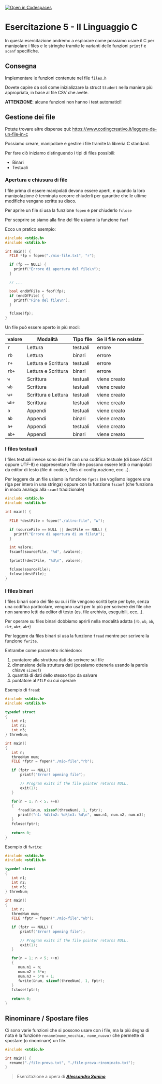 [![Open in Codespaces](https://classroom.github.com/assets/launch-codespace-2972f46106e565e64193e422d61a12cf1da4916b45550586e14ef0a7c637dd04.svg)](https://classroom.github.com/open-in-codespaces?assignment_repo_id=18062268)
# Esercitazione 5 - Il Linguaggio C


In questa esercitazione andremo a esplorare come possiamo usare il C per manipolare i files e le
stringhe tramite le varianti delle funzioni `printf` e `scanf` specifiche.

## Consegna

Implementare le funzioni contenute nel file `files.h`

Dovete capire da soli come inizializzare la struct `Student` nella maniera più appropriata, in 
base al file CSV che avete.

**ATTENZIONE**: alcune funzioni non hanno i test automatici!

## Gestione dei file

Potete trovare altre dispense qui: https://www.codingcreativo.it/leggere-da-un-file-in-c

Possiamo creare, manipolare e gestire i file tramite la libreria C standard.

Per fare ciò iniziamo distinguendo i tipi di files possibili:

- Binari
- Testuali

### Apertura e chiusura di file

I file prima di essere manipolati devono essere aperti, e quando la loro manipolazione è terminata
occorre chiuderli per garantire che le ultime modifiche vengano scritte su disco.

Per aprire un file si usa la funzione `fopen` e per chiuderlo `fclose`

Per scoprire se siamo alla fine del file usiamo la funzione `feof`

Ecco un pratico esempio:


``` C
#include <stdio.h>
#include <stdlib.h>

int main() {
  FILE *fp = fopen("./mio-file.txt", "r");

  if (fp == NULL) {
    printf("Errore di apertura del file\n");
  }

  // ...

  bool endOfFile = feof(fp);
  if (endOfFile) {
    printf("Fine del file\n");
  }

  fclose(fp);
}
```

Un file può essere aperto in più modi:


| valore | Modalità | Tipo file   | Se il file non esiste |
| ------ | -------  | ----------- | --------------------- |
| `r`    | Lettura  | testuali    | errore |
| `rb`   | Lettura  | binari      | errore |
| `r+`   | Lettura e Scrittura | testuali    | errore |
| `rb+`  | Lettura e Scrittura | binari      | errore |
| `w`    | Scrittura | testuali    | viene creato |
| `wb`   | Scrittura | testuali    | viene creato |
| `w+`   | Scrittura e Lettura | testuali    | viene creato |
| `wb+`  | Scrittura | testuali  | viene creato |
| `a`    | Appendi | testuali    | viene creato |
| `ab`   | Appendi | binari      | viene creato |
| `a+`   | Appendi | testuali    | viene creato |
| `ab+`  | Appendi | binari      | viene creato |

### I files testuali


I files testuali invece sono dei file con una codifica testuale (di base ASCII oppure UTF-8)
e rappresentano file che possono essere letti o manipolati da editor di testo (file di codice,
files di configurazione, ecc...).


Per leggere da un file usiamo la funzione `fgets` (se vogliamo leggere una riga per intero in una stringa)
oppure con la funzione `fscanf` (che funziona in modo analogo alla `scanf` tradizionale)


``` C
#include <stdio.h>
#include <stdlib.h>

int main() {
  
  FILE *destFile = fopen("./altro-file", "w");

  if (sourceFile == NULL || destFile == NULL) {
    printf("Errore di apertura di un file\n");
  }

  int valore;
  fscanf(sourceFile, "%d", &valore);

  fprintf(destFile, "%d\n", valore);

  fclose(sourceFile);
  fclose(destFile);
}
```

### I files binari


I files binari sono dei file su cui i file vengono scritti byte per byte, senza una codifica
particolare, vengono usati per lo più per scrivere dei file che non saranno letti da editor 
di testo (es. file archivio, eseguibili, ecc...).


Per operare su files binari dobbiamo aprirli nella modalità adatta (`rb`, `wb`, `ab`, `rb+`, `wb+`, `ab+`)


Per leggere da files binari si usa la funzione `fread` mentre per scrivere la funzione `fwrite`.


Entrambe come parametro richiedono:
1. puntatore alla struttura dati da scrivere sul file
2. dimensione della struttura dati (possiamo ottenerla usando la parola chiave `sizeof`)
3. quantità di dati dello stesso tipo da salvare
4. puntatore al `FILE` su cui operare


Esempio di `fread`:

``` C
#include <stdio.h>
#include <stdlib.h>

typedef struct
{
   int n1;
   int n2;
   int n3;
} threeNum;

int main()
{
   int n;
   threeNum num;
   FILE *fptr = fopen("./mio-file","rb");

   if (fptr == NULL){
       printf("Error! opening file");

       // Program exits if the file pointer returns NULL.
       exit(1);
   }

   for(n = 1; n < 5; ++n)
   {
      fread(&num, sizeof(threeNum), 1, fptr); 
      printf("n1: %d\tn2: %d\tn3: %d\n", num.n1, num.n2, num.n3);
   }
   fclose(fptr); 
  
   return 0;
}
```

Esempio di `fwrite`:

``` C
#include <stdio.h>
#include <stdlib.h>

typedef struct
{
   int n1;
   int n2;
   int n3;
} threeNum;

int main()
{
   int n;
   threeNum num;
   FILE *fptr = fopen("./mio-file","wb");

   if (fptr == NULL) {
       printf("Error! opening file");

       // Program exits if the file pointer returns NULL.
       exit(1);
   }

   for(n = 1; n < 5; ++n)
   {
      num.n1 = n;
      num.n2 = 5*n;
      num.n3 = 5*n + 1;
      fwrite(&num, sizeof(threeNum), 1, fptr); 
   }
   fclose(fptr); 
  
   return 0;
}
```

## Rinominare / Spostare files

Ci sono varie funzioni che si possono usare con i file, ma la più degna di nota è la funzione
`rename(nome_vecchio, nome_nuovo)` che permette di spostare (o rinominare) un file.

``` C 
#include <stdio.h>

int main() {
  rename("./file-prova.txt", "./file-prova-rinominato.txt");
}
```

> Esercitazione a opera di [***Alessandro Sanino***](https://linkedin.com/in/alessandrosanino)
